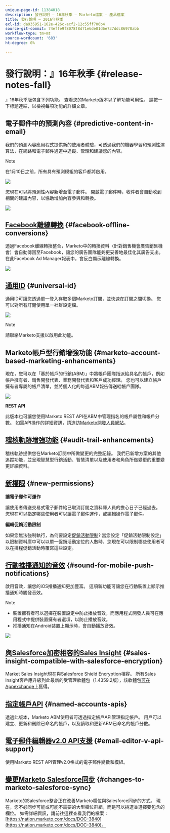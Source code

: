 ```yaml
---
unique-page-id: 11384018
description: 發行說明 — 16年秋季 — Marketo檔案 — 產品檔案
title: 發行說明 — 2016年秋季
exl-id: da935951-162e-426c-acf2-12c55ff706b4
source-git-commit: 74effe9f8078f8d71e6de01d6e737ddc86978abb
workflow-type: tm+mt
source-wordcount: '683'
ht-degree: 0%

---
```


# 發行說明：』16年秋季 {#release-notes-fall}

』16年秋季版包含下列功能。 查看您的Marketo版本以了解功能可用性。 請按一下標題連結，以檢視每項功能的詳細文章。

## 電子郵件中的預測內容 {#predictive-content-in-email}

我們的預測內容應用程式提供新的使用者體驗，可透過我們的機器學習和預測性演算法，在網路和電子郵件通道中追蹤、管理和建議您的內容。

>[!NOTE]
>
>在1月10日之前，所有具有預測模組的客戶都將啟用。

![](assets/shafe.png)

您現在可以將預測性內容新增至電子郵件。 開啟電子郵件時，收件者會自動收到相關的建議內容，以協助增加內容參與和轉換。

![](assets/predictive.png)

## [Facebook離線轉換](/help/marketo/product-docs/demand-generation/facebook/understanding-facebook-offline-conversions.md) {#facebook-offline-conversions}

透過Facebook離線轉換整合，Marketo中的轉換資料（針對銷售機會廣告銷售機會）會自動傳回至Facebook，讓您的廣告團隊能夠更妥善地最佳化其廣告支出。 在此Facebook Ad Manager報表中，會反白顯示離線轉換。

![](assets/facebook.png)

## [通用ID](/help/marketo/product-docs/administration/settings/using-a-universal-id-for-subscription-login.md) {#universal-id}

通用ID可讓您透過單一登入存取多個Marketo訂閱，並快速在訂閱之間切換。 您可以對所有訂閱使用單一社群設定檔。

![](assets/image2016-11-3-15-3a10-3a16.png)

>[!NOTE]
>
>請聯絡Marketo支援以啟用此功能。

## Marketo帳戶型行銷增強功能 {#marketo-account-based-marketing-enhancements}

現在，您可以在「基於帳戶的行銷(ABM)」中將帳戶團隊指派給具名的帳戶，例如帳戶擁有者、銷售開發代表、業務開發代表和客戶成功經理。 您也可以建立帳戶擁有者專屬的帳戶清單，並將個人化的每週ABM報告傳送給帳戶團隊。

![](assets/account-team-11-15-16.png)

**REST API**

此版本也可讓您使用Marketo REST API在ABM中管理指名的帳戶屬性和帳戶分數。 如需API操作的詳細資訊，請造訪[Marketo開發人員網站](https://developers.marketo.com/rest-api/lead-database/named-accounts)。

## [稽核軌跡增強功能](/help/marketo/product-docs/administration/audit-trail/change-details-in-audit-trail.md) {#audit-trail-enhancements}

稽核軌跡提供您在Marketo訂閱中所做變更的完整記錄。 我們已新增方案的其他追蹤功能，並呈現智慧型行銷活動、智慧清單以及使用者和角色所做變更的重要變更詳細資料。

## [新權限](/help/marketo/product-docs/administration/users-and-roles/managing-user-roles-and-permissions/descriptions-of-role-permissions.md) {#new-permissions}

**讓電子郵件可運作**

讓使用者傳送交易式電子郵件給已取消訂閱之資料庫人員的擔心日子已經過去。 您現在可以指定哪些使用者可以讓電子郵件運作，或編輯操作電子郵件。

**編輯促銷活動限制**

如果您無法強制執行，為何要設定[促銷活動限制](/help/marketo/product-docs/administration/email-setup/enable-person-restrictions-for-smart-campaigns.md)? 當您設定「促銷活動限制設定」以限制資料庫中可以以單一促銷活動定位的人數時，您現在可以限制哪些使用者可以在排程促銷活動時覆寫這些設定。

## [行動推播通知的音效](/help/marketo/product-docs/mobile-marketing/push-notifications/configure-mobile-push-notification.md) {#sound-for-mobile-push-notifications}

啟用音效，讓您的iOS推播通知更加豐富。 這項新功能可讓您在行動裝置上顯示推播通知時觸發音效。

>[!NOTE]
>
>* 裝置擁有者可以選擇在裝置設定中防止播放音效，而應用程式開發人員可在應用程式中提供裝置擁有者選項，以防止播放音效。
>* 推播通知在Android裝置上顯示時，會自動播放音效。


![](assets/sound-for-push-notifications.png)

## [與Salesforce加密相容的Sales Insight](/help/marketo/product-docs/marketo-sales-insight/msi-for-salesforce/installation/install-marketo-sales-insight-package-in-salesforce-appexchange.md) {#sales-insight-compatible-with-salesforce-encryption}

Market Sales Insight現在與Salesforce Shield Encryption相容。 所有Sales Insight客戶應升級到此最新的受管理軟體包（1.4359.2版），該軟體包[可在Appexchange](https://appexchange.salesforce.com/listingDetail?listingId=a0N30000001SVZmEAO)上獲得。

## [指定帳戶API](https://developers.marketo.com/rest-api/lead-database/named-accounts/) {#named-accounts-apis}

透過此版本，Marketo ABM使用者可透過指定帳戶API管理指定帳戶。 用戶可以建立、更新和刪除已命名的帳戶，以及讀取和更新ABM已命名的帳戶分數。

## [電子郵件編輯器v2.0 API支援](https://developers.marketo.com/rest-api/assets/emails/) {#email-editor-v-api-support}

使用Marketo REST API管理v2.0格式的電子郵件變數和模組。

## [變更Marketo Salesforce同步](https://nation.marketo.com/docs/DOC-3840) {#changes-to-marketo-salesforce-sync}

Marketo的Salesforce整合正在改善Marketo欄位與Salesforce同步的方式。 現在，您不必同步可能或可能不需要的大型欄位群組，而是可以挑選並選擇要包含的欄位。 如需詳細資訊，請前往這裡查看我們的檔案：[https://nation.marketo.com/docs/DOC-3840](https://nation.marketo.com/docs/DOC-3840)。
